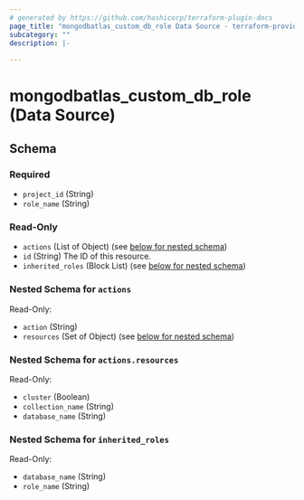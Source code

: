 ```yaml
---
# generated by https://github.com/hashicorp/terraform-plugin-docs
page_title: "mongodbatlas_custom_db_role Data Source - terraform-provider-mongodbatlas"
subcategory: ""
description: |-
  
---
```


# mongodbatlas_custom_db_role (Data Source)





<!-- schema generated by tfplugindocs -->
## Schema

### Required

- `project_id` (String)
- `role_name` (String)

### Read-Only

- `actions` (List of Object) (see [below for nested schema](#nestedatt--actions))
- `id` (String) The ID of this resource.
- `inherited_roles` (Block List) (see [below for nested schema](#nestedblock--inherited_roles))

<a id="nestedatt--actions"></a>
### Nested Schema for `actions`

Read-Only:

- `action` (String)
- `resources` (Set of Object) (see [below for nested schema](#nestedobjatt--actions--resources))

<a id="nestedobjatt--actions--resources"></a>
### Nested Schema for `actions.resources`

Read-Only:

- `cluster` (Boolean)
- `collection_name` (String)
- `database_name` (String)



<a id="nestedblock--inherited_roles"></a>
### Nested Schema for `inherited_roles`

Read-Only:

- `database_name` (String)
- `role_name` (String)

